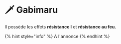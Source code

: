 # 🗡 Gabimaru

Il possède les effets **résistance I** et **résistance au feu.**

{% hint style="info" %}
A l'annonce&#x20;
{% endhint %}
